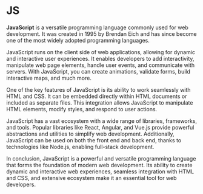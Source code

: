 # JS

**JavaScript** is a versatile programming language commonly used for web development. It was created in 1995 by Brendan Eich and has since become one of the most widely adopted programming languages.

JavaScript runs on the client side of web applications, allowing for dynamic and interactive user experiences. It enables developers to add interactivity, manipulate web page elements, handle user events, and communicate with servers. With JavaScript, you can create animations, validate forms, build interactive maps, and much more.

One of the key features of JavaScript is its ability to work seamlessly with HTML and CSS. It can be embedded directly within HTML documents or included as separate files. This integration allows JavaScript to manipulate HTML elements, modify styles, and respond to user actions.

JavaScript has a vast ecosystem with a wide range of libraries, frameworks, and tools. Popular libraries like React, Angular, and Vue.js provide powerful abstractions and utilities to simplify web development. Additionally, JavaScript can be used on both the front end and back end, thanks to technologies like Node.js, enabling full-stack development.

In conclusion, JavaScript is a powerful and versatile programming language that forms the foundation of modern web development. Its ability to create dynamic and interactive web experiences, seamless integration with HTML and CSS, and extensive ecosystem make it an essential tool for web developers.